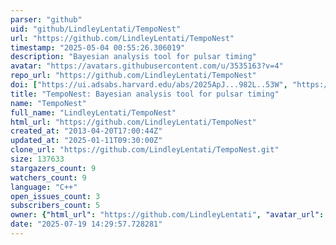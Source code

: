 ```yaml
---
parser: "github"
uid: "github/LindleyLentati/TempoNest"
url: "https://github.com/LindleyLentati/TempoNest"
timestamp: "2025-05-04 00:55:26.306019"
description: "Bayesian analysis tool for pulsar timing"
avatar: "https://avatars.githubusercontent.com/u/3535163?v=4"
repo_url: "https://github.com/LindleyLentati/TempoNest"
doi: ["https://ui.adsabs.harvard.edu/abs/2025ApJ...982L..53W", "https://ui.adsabs.harvard.edu/abs/2014MNRAS.437.3004L", "https://ui.adsabs.harvard.edu/abs/2025ascl.soft04031L/abstract"]
title: "TempoNest: Bayesian analysis tool for pulsar timing"
name: "TempoNest"
full_name: "LindleyLentati/TempoNest"
html_url: "https://github.com/LindleyLentati/TempoNest"
created_at: "2013-04-20T17:00:44Z"
updated_at: "2025-01-11T09:30:00Z"
clone_url: "https://github.com/LindleyLentati/TempoNest.git"
size: 137633
stargazers_count: 9
watchers_count: 9
language: "C++"
open_issues_count: 3
subscribers_count: 5
owner: {"html_url": "https://github.com/LindleyLentati", "avatar_url": "https://avatars.githubusercontent.com/u/3535163?v=4", "login": "LindleyLentati", "type": "User"}
date: "2025-07-19 14:29:57.728281"
---
```

